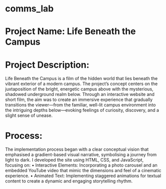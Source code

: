 # comms_lab

# Project Name: Life Beneath the Campus

# Project Description:
Life Beneath the Campus is a film of the hidden world that lies beneath the vibrant exterior of a modern campus. The project’s concept centers on the juxtaposition of the bright, energetic campus above with the mysterious, shadowed underground realm below. Through an interactive website and short film, the aim was to create an immersive experience that gradually transitions the viewer—from the familiar, well-lit campus environment into the intriguing depths below—evoking feelings of curiosity, discovery, and a slight sense of unease.

# Process:
The implementation process began with a clear conceptual vision that emphasised a gradient-based visual narrative, symbolising a journey from light to dark. 
I developed the site using HTML, CSS, and JavaScript, focusing on:
	•	Interactive Elements: Incorporating a photo carousel and an embedded YouTube video that mimic the dimensions and feel of a cinematic experience.
	•	Animated Text: Implementing staggered animations for textual content to create a dynamic and engaging storytelling rhythm.

